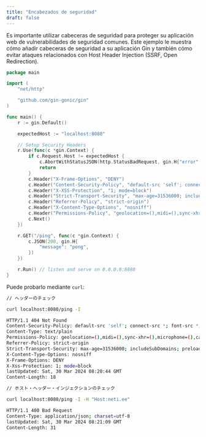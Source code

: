 ```yaml
---
title: "Encabezados de seguridad"
draft: false
---
```

Es importante utilizar cabeceras de seguridad para proteger su aplicación web de vulnerabilidades de seguridad comunes. Este ejemplo le muestra cómo añadir cabeceras de seguridad a su aplicación Gin y también cómo evitar ataques relacionados con Host Header Injection (SSRF, Open Redirection).

```go
package main

import (
	"net/http"

	"github.com/gin-gonic/gin"
)

func main() {
	r := gin.Default()

	expectedHost := "localhost:8080"

	// Setup Security Headers
	r.Use(func(c *gin.Context) {
		if c.Request.Host != expectedHost {
			c.AbortWithStatusJSON(http.StatusBadRequest, gin.H{"error": "Invalid host header"})
			return
		}
		c.Header("X-Frame-Options", "DENY")
		c.Header("Content-Security-Policy", "default-src 'self'; connect-src *; font-src *; script-src-elem * 'unsafe-inline'; img-src * data:; style-src * 'unsafe-inline';")
		c.Header("X-XSS-Protection", "1; mode=block")
		c.Header("Strict-Transport-Security", "max-age=31536000; includeSubDomains; preload")
		c.Header("Referrer-Policy", "strict-origin")
		c.Header("X-Content-Type-Options", "nosniff")
		c.Header("Permissions-Policy", "geolocation=(),midi=(),sync-xhr=(),microphone=(),camera=(),magnetometer=(),gyroscope=(),fullscreen=(self),payment=()")
		c.Next()
	})

	r.GET("/ping", func(c *gin.Context) {
		c.JSON(200, gin.H{
			"message": "pong",
		})
	})

	r.Run() // listen and serve on 0.0.0.0:8080
}
```

Puede probarlo mediante `curl`:

```bash
// ヘッダーのチェック

curl localhost:8080/ping -I

HTTP/1.1 404 Not Found
Content-Security-Policy: default-src 'self'; connect-src *; font-src *; script-src-elem * 'unsafe-inline'; img-src * data:; style-src * 'unsafe-inline';
Content-Type: text/plain
Permissions-Policy: geolocation=(),midi=(),sync-xhr=(),microphone=(),camera=(),magnetometer=(),gyroscope=(),fullscreen=(self),payment=()
Referrer-Policy: strict-origin
Strict-Transport-Security: max-age=31536000; includeSubDomains; preload
X-Content-Type-Options: nosniff
X-Frame-Options: DENY
X-Xss-Protection: 1; mode=block
lastUpdated: Sat, 30 Mar 2024 08:20:44 GMT
Content-Length: 18

// ホスト・ヘッダー・インジェクションのチェック

curl localhost:8080/ping -I -H "Host:neti.ee"

HTTP/1.1 400 Bad Request
Content-Type: application/json; charset=utf-8
lastUpdated: Sat, 30 Mar 2024 08:21:09 GMT
Content-Length: 31
```